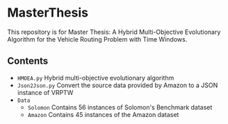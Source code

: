 # MasterThesis
This repository is for Master Thesis: A Hybrid Multi-Objective Evolutionary Algorithm for the Vehicle Routing Problem with Time Windows.
## Contents
- `HMOEA.py` Hybrid multi-objective evolutionary algorithm
- `Json2Json.py` Convert the source data provided by Amazon to a JSON instance of VRPTW
- `Data`
    - `Solomon` Contains 56 instances of Solomon's Benchmark dataset
    - `Amazon` Contains 45 instances of the Amazon dataset
